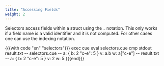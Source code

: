 ```yaml
---
title: "Accessing Fields"
weight: 2
---
```


Selectors access fields within a struct using the `.` notation.
This only works if a field name is a valid identifier and it is not computed.
For other cases one can use the indexing notation.

{{{with code "en" "selectors"}}}
exec cue eval selectors.cue
cmp stdout result.txt
-- selectors.cue --
a: {
	b:     2
	"c-e": 5
}
v: a.b
w: a["c-e"]
-- result.txt --
a: {
    b:     2
    "c-e": 5
}
v: 2
w: 5
{{{end}}}
